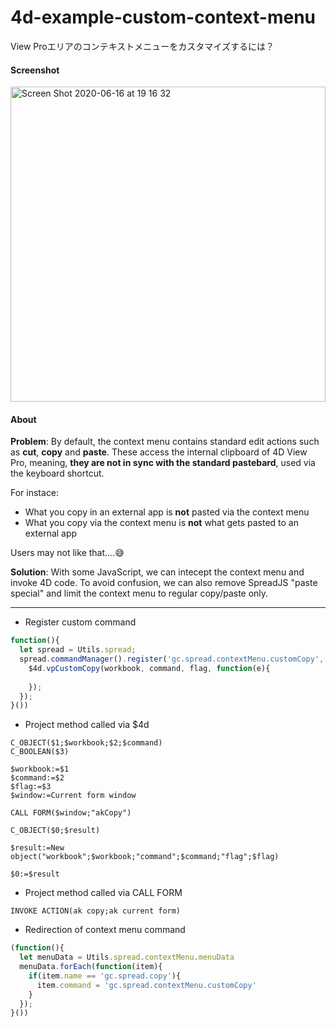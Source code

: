 # 4d-example-custom-context-menu
View Proエリアのコンテキストメニューをカスタマイズするには？

#### Screenshot

<img width="504" alt="Screen Shot 2020-06-16 at 19 16 32" src="https://user-images.githubusercontent.com/1725068/84762573-ee721380-b005-11ea-88c7-ca7f5f664525.png">

#### About

**Problem**: By default, the context menu contains standard edit actions such as **cut**, **copy** and **paste**. These access the internal clipboard of 4D View Pro, meaning, __they are not in sync with the standard pastebard__, used via the keyboard shortcut. 

For instace:

* What you copy in an external app is **not** pasted via the context menu
* What you copy via the context menu is **not** what gets pasted to an external app

Users may not like that....😅

**Solution**: With some JavaScript, we can intecept the context menu and invoke 4D code. To avoid confusion, we can also remove SpreadJS "paste special" and limit the context menu to regular copy/paste only.

---

* Register custom command

```js
function(){
  let spread = Utils.spread;
  spread.commandManager().register('gc.spread.contextMenu.customCopy', function(workbook, command, flag){
    $4d.vpCustomCopy(workbook, command, flag, function(e){
    
    });
  });
}())
```

* Project method called via $4d

```4d
C_OBJECT($1;$workbook;$2;$command)
C_BOOLEAN($3)

$workbook:=$1
$command:=$2
$flag:=$3
$window:=Current form window

CALL FORM($window;"akCopy")

C_OBJECT($0;$result)

$result:=New object("workbook";$workbook;"command";$command;"flag";$flag)

$0:=$result
```

* Project method called via CALL FORM

```4d
INVOKE ACTION(ak copy;ak current form)
```

* Redirection of context menu command

```js
(function(){
  let menuData = Utils.spread.contextMenu.menuData
  menuData.forEach(function(item){
    if(item.name == 'gc.spread.copy'){
      item.command = 'gc.spread.contextMenu.customCopy'
    }
  });
}())
```
